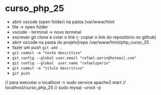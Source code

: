 # curso_php_25
- abrir vscode (open folder) na pasta /var/www/html
- file -> open folder
- vscode - terminal -> novo terminal
- escrever git clone e colar o link (- copiar o link do repositório no github)
- abrir vscode na pasta do projeto|repo /var/www/html/php_curso_25
- fazer um push `git add .` 
- `git commit -m "texto descritivo"`
- `git config --global user.email "rafael-perin@hotmail.com"`
- `git config --global  user.name "rafaelzperin"`
- `git commit -m "título descritivo"`
- `git push`

// para executar o localhost -> sudo service apache2 start
// localhost/curso_php_25
// sudo mysql -uroot -p
